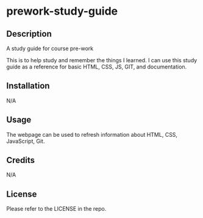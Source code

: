 # prework-study-guide

## Description

A study guide for course pre-work

This is to help study and remember the things I learned. I can use this study guide as a reference for basic HTML, CSS, JS, GIT, and documentation. 

## Installation

N/A

## Usage

The webpage can be used to refresh information about HTML, CSS, JavaScript, Git. 

## Credits

N/A

## License

Please refer to the LICENSE in the repo.